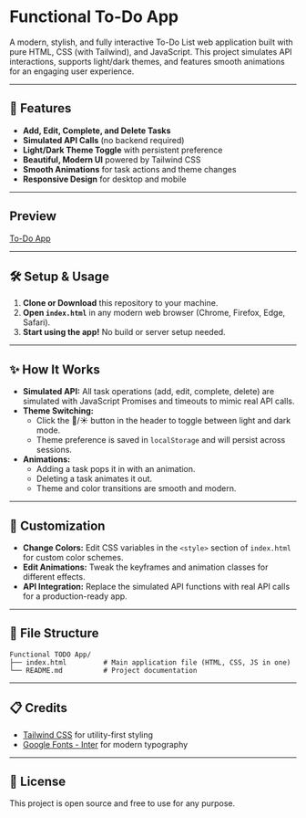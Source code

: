 # Functional To-Do App

A modern, stylish, and fully interactive To-Do List web application built with pure HTML, CSS (with Tailwind), and JavaScript. This project simulates API interactions, supports light/dark themes, and features smooth animations for an engaging user experience.

---

## 🚀 Features

- **Add, Edit, Complete, and Delete Tasks**
- **Simulated API Calls** (no backend required)
- **Light/Dark Theme Toggle** with persistent preference
- **Beautiful, Modern UI** powered by Tailwind CSS
- **Smooth Animations** for task actions and theme changes
- **Responsive Design** for desktop and mobile

---

## Preview

[To-Do App ](https://haseebjaved4212.github.io/Functional-To-Do-App/)

---

## 🛠️ Setup & Usage

1. **Clone or Download** this repository to your machine.
2. **Open `index.html`** in any modern web browser (Chrome, Firefox, Edge, Safari).
3. **Start using the app!** No build or server setup needed.

---

## ✨ How It Works

- **Simulated API:** All task operations (add, edit, complete, delete) are simulated with JavaScript Promises and timeouts to mimic real API calls.
- **Theme Switching:**
    - Click the 🌙/☀️ button in the header to toggle between light and dark mode.
    - Theme preference is saved in `localStorage` and will persist across sessions.
- **Animations:**
    - Adding a task pops it in with an animation.
    - Deleting a task animates it out.
    - Theme and color transitions are smooth and modern.

---

## 🧩 Customization

- **Change Colors:** Edit CSS variables in the `<style>` section of `index.html` for custom color schemes.
- **Edit Animations:** Tweak the keyframes and animation classes for different effects.
- **API Integration:** Replace the simulated API functions with real API calls for a production-ready app.

---

## 📁 File Structure

```
Functional TODO App/
├── index.html         # Main application file (HTML, CSS, JS in one)
└── README.md          # Project documentation
```

---

## 📋 Credits

- [Tailwind CSS](https://tailwindcss.com/) for utility-first styling
- [Google Fonts - Inter](https://fonts.google.com/specimen/Inter) for modern typography

---

## 📜 License

This project is open source and free to use for any purpose.
